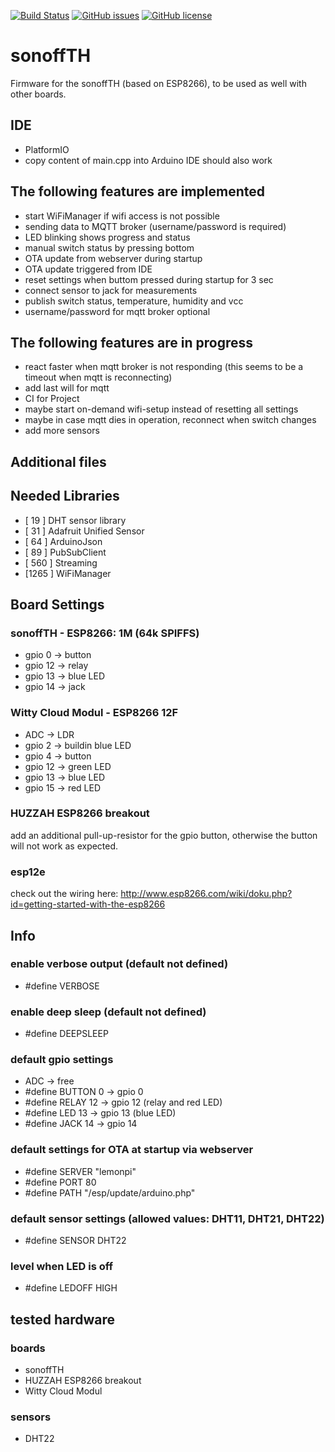 [![Build Status](https://travis-ci.org/jipp/sonoffTH.svg?branch=master)](https://travis-ci.org/jipp/sonoffTH)
[![GitHub issues](https://img.shields.io/github/issues/jipp/sonoffTH.svg)](https://github.com/jipp/sonoffTH/issues)
[![GitHub license](https://img.shields.io/badge/license-MIT-blue.svg)](https://raw.githubusercontent.com/jipp/sonoffTH/master/LICENSE)

# sonoffTH
Firmware for the sonoffTH (based on ESP8266), to be used as well with other boards.

## IDE
* PlatformIO
* copy content of main.cpp into Arduino IDE should also work

## The following features are implemented
* start WiFiManager if wifi access is not possible
* sending data to MQTT broker (username/password is required)
* LED blinking shows progress and status
* manual switch status by pressing bottom
* OTA update from webserver during startup
* OTA update triggered from IDE
* reset settings when buttom pressed during startup for 3 sec
* connect sensor to jack for measurements
* publish switch status, temperature, humidity and vcc
* username/password for mqtt broker optional

## The following features are in progress
* react faster when mqtt broker is not responding (this seems to be a timeout when mqtt is reconnecting)
* add last will for mqtt
* CI for Project
* maybe start on-demand wifi-setup instead of resetting all settings
* maybe in case mqtt dies in operation, reconnect when switch changes
* add more sensors

## Additional files

## Needed Libraries
* [ 19  ] DHT sensor library
* [ 31  ] Adafruit Unified Sensor
* [ 64  ] ArduinoJson
* [ 89  ] PubSubClient
* [ 560 ] Streaming
* [1265 ] WiFiManager

## Board Settings
### sonoffTH - ESP8266: 1M (64k SPIFFS)
* gpio 0  -> button
* gpio 12 -> relay
* gpio 13 -> blue LED
* gpio 14 -> jack

### Witty Cloud Modul - ESP8266 12F
* ADC     -> LDR
* gpio 2  -> buildin blue LED
* gpio 4  -> button
* gpio 12 -> green LED
* gpio 13 -> blue LED
* gpio 15 -> red LED

### HUZZAH ESP8266 breakout
add an additional pull-up-resistor for the gpio button, otherwise the button will not work as expected.

### esp12e
check out the wiring here:
http://www.esp8266.com/wiki/doku.php?id=getting-started-with-the-esp8266

## Info
### enable verbose output (default not defined)
* #define VERBOSE

### enable deep sleep (default not defined)
* #define DEEPSLEEP

### default gpio settings
* ADC -> free
* #define BUTTON  0   -> gpio 0
* #define RELAY   12  -> gpio 12 (relay and red LED)
* #define LED     13  -> gpio 13 (blue LED)
* #define JACK    14  -> gpio 14

### default settings for OTA at startup via webserver
* #define SERVER  "lemonpi"
* #define PORT    80
* #define PATH    "/esp/update/arduino.php"

### default sensor settings (allowed values: DHT11, DHT21, DHT22)
* #define SENSOR DHT22

### level when LED is off
* #define LEDOFF  HIGH

## tested hardware
### boards
* sonoffTH
* HUZZAH ESP8266 breakout
* Witty Cloud Modul

### sensors
* DHT22
